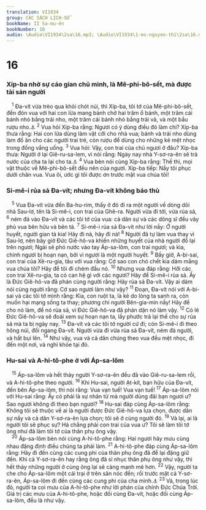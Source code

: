 ```yaml
---
translation: VI1934
group: CÁC SÁCH LỊCH-SỬ
bookName: II Sa-mu-ên 
bookNumber: 10
audio: \Audio\VI1934\2sa\16.mp3; \Audio\VI1934\1-ms-nguyen-thi\2sa\16.mp3
---
```


<div class="title"><h1>16</h1><h3>Xíp-ba nhờ sự cáo gian chủ mình, là Mê-phi-bô-sết, mà được tài sản người</h3></div>
<span class="verse 2sa_16_1"> <sup>1</sup> Đa-vít vừa trèo qua khỏi chót núi, thì Xíp-ba, tôi tớ của Mê-phi-bô-sết, đến đón vua với hai con lừa mang bành chở hai trăm ổ bánh, một trăm cái bánh nhỏ bằng trái nho, một trăm cái bánh nhỏ bằng trái vả, và một bầu rượu nho.<a data-toggle="tooltip" data-placement="bottom" title="2Sa 9:9-10">⚓</a></span>
<span class="verse 2sa_16_2"><sup>2</sup> Vua hỏi Xíp-ba rằng: Ngươi có ý dùng điều đó làm chi? Xíp-ba thưa rằng: Hai con lừa dùng làm vật cỡi cho nhà vua; bánh và trái nho dùng làm đồ ăn cho các người trai trẻ, còn rượu để dùng cho những kẻ mệt nhọc trong đồng vắng uống. </span>
<span class="verse 2sa_16_3"><sup>3</sup> Vua hỏi: Vậy, con trai của chủ ngươi ở đâu? Xíp-ba thưa: Người ở lại Giê-ru-sa-lem, vì nói rằng: Ngày nay nhà Y-sơ-ra-ên sẽ trả nước của cha ta lại cho ta.<a data-toggle="tooltip" data-placement="bottom" title="2Sa 19:25-27">⚓</a></span>
<span class="verse 2sa_16_4"><sup>4</sup> Vua bèn nói cùng Xíp-ba rằng: Thế thì, mọi vật thuộc về Mê-phi-bô-sết đều nên của ngươi. Xíp-ba tiếp: Nầy tôi phục dưới chân vua. Vua ôi, ước gì tôi được ơn trước mặt vua chúa tôi! <br/></span>
<div class="title"><h3>Si-mê-i rủa sả Đa-vít; nhưng Đa-vít không báo thù</h3></div>
<span class="verse 2sa_16_5"> <sup>5</sup> Vua Đa-vít vừa đến Ba-hu-rim, thấy ở đó đi ra một người về dòng dõi nhà Sau-lơ, tên là Si-mê-i, con trai của Ghê-ra. Người vừa đi tới, vừa rủa sả, </span>
<span class="verse 2sa_16_6"><sup>6</sup> ném đá vào Đa-vít và các tôi tớ của vua: cả dân sự và các dõng sĩ đều vây phủ vua bên hữu và bên tả. </span>
<span class="verse 2sa_16_7"><sup>7</sup> Si-mê-i rủa sả Đa-vít như lời nầy: Ớ người huyết, người gian tà kia! Hãy đi nà, hãy đi nà! </span>
<span class="verse 2sa_16_8"><sup>8</sup> Người đã tự làm vua thay vì Sau-lơ, nên bây giờ Đức Giê-hô-va khiến những huyết của nhà người đổ lại trên ngươi; Ngài sẽ phó nước vào tay Áp-sa-lôm, con trai ngươi; và kìa, chính ngươi bị hoạn nạn, bởi vì ngươi là một người huyết. </span>
<span class="verse 2sa_16_9"><sup>9</sup> Bấy giờ, A-bi-sai, con trai của Xê-ru-gia, tâu với vua rằng: Cớ sao con chó chết kia dám mắng vua chúa tôi? Hãy để tôi đi chém đầu nó. </span>
<span class="verse 2sa_16_10"><sup>10</sup> Nhưng vua đáp rằng: Hỡi các con trai Xê-ru-gia, ta có can hệ gì với các ngươi? Hãy để Si-mê-i rủa sả. Ấy là Đức Giê-hô-va đã phán cùng người rằng: Hãy rủa sả Đa-vít. Vậy ai dám nói cùng người rằng: Cớ sao ngươi làm như vậy? </span>
<span class="verse 2sa_16_11"><sup>11</sup> Đoạn, Đa-vít nói với A-bi-sai và các tôi tớ mình rằng: Kìa, con ruột ta, là kẻ do lòng ta sanh ra, còn muốn hại mạng sống ta thay; phương chi người Bên-gia-min nầy! Hãy để cho nó làm, để nó rủa sả, vì Đức Giê-hô-va đã phán dặn nó làm vậy. </span>
<span class="verse 2sa_16_12"><sup>12</sup> Có lẽ Đức Giê-hô-va sẽ đoái xem sự hoạn nạn ta, lấy phước trả lại thế cho sự rủa sả mà ta bị ngày nay. </span>
<span class="verse 2sa_16_13"><sup>13</sup> Đa-vít và các tôi tớ người cứ đi; còn Si-mê-i đi theo hông núi, đối ngang Đa-vít. Người vừa đi vừa rủa sả Đa-vít, ném đá người, và hất bụi lên. </span>
<span class="verse 2sa_16_14"><sup>14</sup> Như vậy, vua và cả dân chúng theo vua đều mệt nhọc, đi đến một nơi, và nghỉ khỏe tại đó. <br/></span>
<div class="title"><h3>Hu-sai và A-hi-tô-phe ở với Áp-sa-lôm</h3></div>
<span class="verse 2sa_16_15"> <sup>15</sup> Áp-sa-lôm và hết thảy người Y-sơ-ra-ên đều đã vào Giê-ru-sa-lem rồi, và A-hi-tô-phe theo người. </span>
<span class="verse 2sa_16_16"><sup>16</sup> Khi Hu-sai, người Ạt-kít, bạn hữu của Đa-vít, đến bên Áp-sa-lôm, thì nói rằng: Vua vạn tuế! Vua vạn tuế! </span>
<span class="verse 2sa_16_17"><sup>17</sup> Áp-sa-lôm nói với Hu-sai rằng: Ấy có phải là sự nhân từ mà người dùng đãi bạn ngươi ư? Sao ngươi không đi theo bạn ngươi? </span>
<span class="verse 2sa_16_18"><sup>18</sup> Hu-sai đáp cùng Áp-sa-lôm rằng: Không tôi sẽ thuộc về ai là người được Đức Giê-hô-va lựa chọn, được dân sự nầy và cả dân Y-sơ-ra-ên lựa chọn; tôi sẽ ở cùng người đó. </span>
<span class="verse 2sa_16_19"><sup>19</sup> Vả lại, ai là người tôi sẽ phục sự? Há chẳng phải con trai của vua ư? Tôi sẽ làm tôi tớ ông như đã làm tôi tớ của thân phụ ông vậy. <br/></span>
<span class="verse 2sa_16_20"> <sup>20</sup> Áp-sa-lôm bèn nói cùng A-hi-tô-phe rằng: Hai ngươi hãy mưu cùng nhau đặng định điều chúng ta phải làm. </span>
<span class="verse 2sa_16_21"><sup>21</sup> A-hi-tô-phe đáp cùng Áp-sa-lôm rằng: Hãy đi đến cùng các cung phi của thân phụ ông đã để lại đặng giữ đền. Khi cả Y-sơ-ra-ên hay rằng ông đã sỉ nhục thân phụ ông như vậy, thì hết thảy những người ở cùng ông lại sẽ càng mạnh mẽ hơn. </span>
<span class="verse 2sa_16_22"><sup>22</sup> Vậy, người ta che cho Áp-sa-lôm một cái trại ở trên sân nóc đền; rồi trước mặt cả Y-sơ-ra-ên, Áp-sa-lôm đi đến cùng các cung phi của cha mình.<a data-toggle="tooltip" data-placement="bottom" title="2Sa 12:11-12">⚓</a></span>
<span class="verse 2sa_16_23"><sup>23</sup> Vả, trong lúc đó, người ta coi mưu của A-hi-tô-phe như lời phán của chính Đức Chúa Trời. Giá trị các mưu của A-hi-tô-phe, hoặc đối cùng Đa-vít, hoặc đối cùng Áp-sa-lôm, đều là như vậy. <br/></span>
